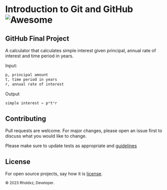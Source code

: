 # Introduction to Git and GitHub ![Awesome](https://cdn.rawgit.com/sindresorhus/awesome/d7305f38d29fed78fa85652e3a63e154dd8e8829/media/badge.svg)
## GitHub Final Project
A calculator that calculates simple interest given principal, annual rate of interest and time period in years.

Input:
```bash
p, principal amount
t, time period in years
r, annual rate of interest
```
Output
```python
simple interest = p*t*r
```
## Contributing

Pull requests are welcome. For major changes, please open an issue first
to discuss what you would like to change.

Please make sure to update tests as appropriate and [guidelines](https://github.com/rholdxz/github-final-project/blob/master/CONTRIBUTING.md)

## License

For open source projects, say how it is [license](https://github.com/rholdxz/github-final-project/blob/master/LICENSE).


<sub>© 2023 Rholdxz, Developer.</sub>
